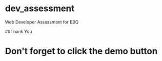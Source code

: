 # dev_assessment
Web Developer Assessment for EBQ


##Thank You

# Don't forget to click the demo button
